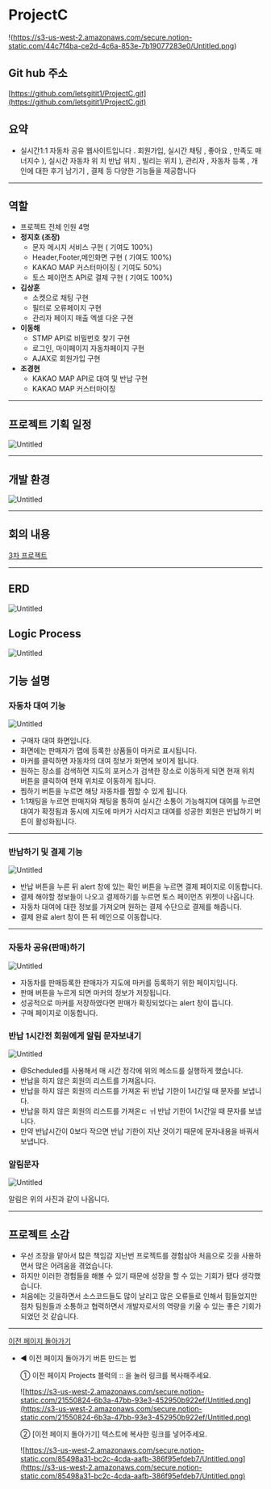 # ProjectC
!(https://s3-us-west-2.amazonaws.com/secure.notion-static.com/44c7f4ba-ce2d-4c6a-853e-7b19077283e0/Untitled.png)

## Git hub 주소

[https://github.com/letsgitit1/ProjectC.git](https://github.com/letsgitit1/ProjectC.git)

## 요약

- 실시간1:1 자동차 공유 웹사이트입니다 .
회원가입, 실시간 채팅 , 좋아요 , 만족도 매너지수 ), 실시간 자동차 위
치 반납 위치 , 빌리는 위치 ), 관리자 , 자동차 등록 , 개인에 대한 후기
남기기 , 결제 등 다양한 기능들을 제공합니다

---

## **역할**

- 프로젝트 전체 인원 4명
- **정지호 (조장)**
    - 문자 메시지 서비스 구현 ( 기여도 100%)
    - Header,Footer,메인화면 구현 ( 기여도 100%)
    - KAKAO MAP 커스터마이징 ( 기여도 50%)
    - 토스 페이먼츠 API로 결제 구현 ( 기여도 100%)
- **김상훈**
    - 소켓으로 채팅 구현
    - 필터로 오류페이지 구현
    - 관리자 페이지 매출 엑셀 다운 구현
- **이동해**
    - STMP API로 비밀번호 찾기 구현
    - 로그인, 마이페이지 자동차페이지 구현
    - AJAX로 회원가입 구현
- **조경현**
    - KAKAO MAP API로 대여 및 반납 구현
    - KAKAO MAP 커스터마이징

---

## 프로젝트 기획 일정

![Untitled](https://s3-us-west-2.amazonaws.com/secure.notion-static.com/f7bc3cf5-1c11-4cb6-833a-9233f0de8c3e/Untitled.png)

---

## 개발 환경

![Untitled](https://s3-us-west-2.amazonaws.com/secure.notion-static.com/c6dfa79a-b473-4521-96a2-847e17df74d2/Untitled.png)

---

## 회의 내용

[3차 프로젝트](https://www.notion.so/3-cfbc3023da5648669ea3c7e88ba88993) 

---

## ERD

![Untitled](https://s3-us-west-2.amazonaws.com/secure.notion-static.com/aa52a08c-d32c-4b56-bdc7-414c320b907f/Untitled.png)

## Logic Process

![Untitled](https://s3-us-west-2.amazonaws.com/secure.notion-static.com/4b65d034-fa98-4de8-8d8e-7df0e9ea060b/Untitled.png)

## 기능 설명

### 자동차 대여 기능

![Untitled](https://s3-us-west-2.amazonaws.com/secure.notion-static.com/ce2208a0-2d4f-466b-a6a4-d4b3c3d350fd/Untitled.png)

- 구매자 대여 화면입니다.
- 화면에는 판매자가 맵에 등록한 상품들이 마커로 표시됩니다.
- 마커를 클릭하면 자동차의 대여 정보가 화면에 보이게 됩니다.
- 원하는 장소를 검색하면 지도의 포커스가 검색한 장소로 이동하게 되면 현재 위치 버튼을 클릭하여 현재 위치로 이동하게 됩니다.
- 찜하기 버튼을 누르면 해당 자동차를 찜할 수 있게 됩니다.
- 1:1채팅을 누르면 판매자와 채팅을 통하여 실시간 소통이 가능해지며 대여를 누르면 대여가 확정됨과 동시에 지도에 마커가 사라지고 대여를 성공한 회원은 반납하기 버튼이 활성화됩니다.

---

### 반납하기 및 결제 기능

![Untitled](https://s3-us-west-2.amazonaws.com/secure.notion-static.com/25b4f933-4cbd-4329-9a5d-a4ffaff4a829/Untitled.png)

- 반납 버튼을 누른 뒤 alert 창에 있는 확인 버튼을 누르면 결제 페이지로 이동합니다.
- 결제 해야할 정보들이 나오고 결제하기를 누르면 토스 페이먼츠 위젯이 나옵니다.
- 자동차 대여에 대한 정보를 가져오며 원하는 결제 수단으로 결제를 해줍니다.
- 결제 완료 alert 창이 뜬 뒤 메인으로 이동합니다.

---

### 자동차 공유(판매)하기

![Untitled](https://s3-us-west-2.amazonaws.com/secure.notion-static.com/9e69dc43-d316-4b80-89d2-a7eafa3fe8b6/Untitled.png)

- 자동차를 판매등록한 판매자가 지도에 마커를 등록하기 위한 페이지입니다.
- 판매 버튼을 누르게 되면 마커의 정보가 저장됩니다.
- 성공적으로 마커를 저장하였다면 판매가 확징되었다는 alert 창이 뜹니다.
- 구매 페이지로 이동합니다.

### 반납 1시간전 회원에게 알림 문자보내기

![Untitled](https://s3-us-west-2.amazonaws.com/secure.notion-static.com/7f1e24d7-b695-4783-afbd-c1aedd1987bd/Untitled.png)

- @Scheduled를 사용해서 매 시간 정각에 위의 메소드를 실행하게 했습니다.
- 반납을 하지 않은 회원의 리스트를 가져옵니다.
- 반납을 하지 않은 회원의 리스트를 가져온 뒤 반납 기한이 1시간일 때 문자를 보냅니다.
- 반납을 하지 않은 회원의 리스트를 가져온ㄷ ㅟ 반납 기한이 1시간일 때 문자를 보냅니다.
- 만약 반납시간이 0보다 작으면 반납 기한이 지난 것이기 때문에 문자내용을 바꿔서 보냅니다.

### 알림문자

![Untitled](https://s3-us-west-2.amazonaws.com/secure.notion-static.com/561773c5-6b67-4d97-b6c4-e6980f7ad8e5/Untitled.png)

알림은 위의 사진과 같이 나옵니다.

---

## 프로젝트 소감

- 우선 조장을 맡아서 많은 책임감 지난번 프로젝트를 경험삼아 처음으로 깃을 사용하면서 많은 어려움을 겪었습니다.
- 하지만 이러한 경험들을 해볼 수 있기 때문에 성장을 할 수 있는 기회가 됐다 생각했습니다.
- 처음에는 깃을하면서 소스코드들도 많이 날리고 많은 오류들로 인해서 힘들었지만 점차 팀원들과 소통하고 협력하면서 개발자로서의 역량을 키울 수 있는 좋은 기회가 되었던 것 같습니다.

---

 [이전 페이지 돌아가기](https://www.notion.so/8440f77f7e364b47a24ce70e8752d6a6)

- ◀ 이전 페이지 돌아가기 버튼 만드는 법
    
    ① 이전 페이지 Projects 블럭의 :: 을 눌러 링크를 복사해주세요.
    
    ![https://s3-us-west-2.amazonaws.com/secure.notion-static.com/21550824-6b3a-47bb-93e3-452950b922ef/Untitled.png](https://s3-us-west-2.amazonaws.com/secure.notion-static.com/21550824-6b3a-47bb-93e3-452950b922ef/Untitled.png)
    
    ② [이전 페이지 돌아가기] 텍스트에 복사한 링크를 넣어주세요.  
    
    ![https://s3-us-west-2.amazonaws.com/secure.notion-static.com/85498a31-bc2c-4cda-aafb-386f95efdeb7/Untitled.png](https://s3-us-west-2.amazonaws.com/secure.notion-static.com/85498a31-bc2c-4cda-aafb-386f95efdeb7/Untitled.png)
